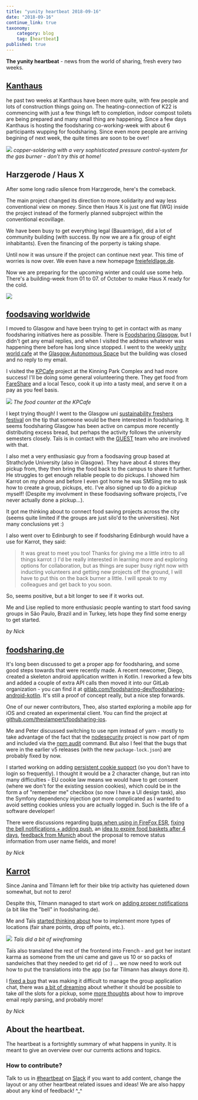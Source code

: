 ```yaml
---
title: "yunity heartbeat 2018-09-16"
date: "2018-09-16"
continue_link: true
taxonomy:
    category: blog
    tag: [heartbeat]
published: true
---
```


**The yunity heartbeat** - news from the world of sharing, fresh every two weeks.

## [Kanthaus](https://kanthaus.online)

he past two weeks at Kanthaus have been more quite, with few people and lots of construction things going on. The heating-connection of K22 is commencing with just a few things left to completion, indoor compost toilets are being prepared and many small thing are happening. Since a few days Kanthaus is hosting the foodsharing co-working-week with about 6 participants wupping for foodsharing. Since even more people are arriving begining of next week, the quite times are soon to be over!

![](mat_chan_soldering.jpg)
_copper-soldering with a very sophisticated pressure control-system for the gas burner - don’t try this at home!_

## Harzgerode / Haus X

After some long radio silence from Harzgerode, here's the comeback.

The main project changed its direction to more solidarity and way less conventional view on money. Since then Haus X is just one flat (WG) inside the project instead of the formerly planned subproject within the conventional ecovillage.

We have been busy to get everything legal (Bauanträge), did a lot of community building (with success. By now we are a fix group of eight inhabitants). Even the financing of the porperty is taking shape. 

Until now it was unsure if the project can continue next year. This time of worries is now over.
We even have a new homepage [freiefeldlage.de](http://freiefeldlage.de).

Now we are preparing for the upcoming winter and could use some help. There's a building-week from 01 to 07. of October to make Haus X ready for the cold.

![](Luftbild-Home-FF-1.2.jpg)

## [foodsaving worldwide](https://foodsaving.world)

I moved to Glasgow and have been trying to get in contact with as many foodsharing initiatives here as possible. There is [Foodsharing Glasgow](https://foodsharing.scot), but I didn't get any email replies, and when I visited the address whatever was happening there before has long since stopped. I went to the weekly [unity world cafe](https://unityinthecommunityglasgow.wordpress.com/unity-world-cafe-food-bank/) at the [Glasgow Autonomous Space](http://glasgowautonomous.weebly.com/) but the building was closed and no reply to my email.

I visited the [KPCafe](http://www.kinningparkcomplex.org/kpcafe/) project at the Kinning Park Complex and had more success! I'll be doing some general volunteering there. They get food from [FareShare](https://fareshare.org.uk/) and a local Tesco, cook it up into a tasty meal, and serve it on a pay as you feel basis.

![](image1-min-768x576.jpeg)
_The food counter at the KPCafe_

I kept trying though! I went to the Glasgow uni [sustainability freshers festival](https://www.facebook.com/events/200331514160123/) on the tip that someone would be there interested in foodsharing. It seems foodsharing Glasgow has been active on campus more recently distributing excess bread, but perhaps the activity follows the university semesters closely. Taïs is in contact with the [GUEST](https://www.gla.ac.uk/myglasgow/sustainability/guest/) team who are involved with that.

I also met a very enthusiasic guy from a foodsaving group based at Strathclyde University (also in Glasgow). They have about 4 stores they pickup from, they then bring the food back to the campus to share it further. He struggles to get enough reliable people to do pickups. I showed him Karrot on my phone and before I even got home he was SMSing me to ask how to create a group, pickups, etc. I've also signed up to do a pickup myself! (Despite my involvment in these foodsaving software projects, I've never actually done a pickup...).

It got me thinking about to connect food saving projects across the city (seems quite limited if the groups are just silo'd to the universities). Not many conclusions yet :)

I also went over to Edinburgh to see if foodsharing Edinburgh would have a use for Karrot, they said:

> It was great to meet you too! Thanks for giving me a little intro to all things karrot :) I'd be really interested in learning more and exploring options for collaboration, but as things are super busy right now with inducting volunteers and getting new projects off the ground, I will have to put this on the back burner a little. I will speak to my colleagues and get back to you soon.

So, seems positive, but a bit longer to see if it works out.

Me and Lise replied to more enthusiasic people wanting to start food saving groups in São Paulo, Brazil and in Turkey, lets hope they find some energy to get started.

_by Nick_

## [foodsharing.de](https://foodsharing.de)

It's long been discussed to get a proper app for foodsharing, and some good steps towards that were recently made. A recent newcomer, Diego, created a skeleton android application written in Kotlin. I reworked a few bits and added a couple of extra API calls then moved it into our GitLab organization - you can find it at [gitlab.com/foodsharing-dev/foodsharing-android-kotlin](https://gitlab.com/foodsharing-dev/foodsharing-android-kotlin). It's still a proof of concept really, but a nice step forwards.

One of our newer contributors, Theo, also started exploring a mobile app for iOS and created an experimental client. You can find the project at [github.com/theolampert/foodsharing-ios](https://github.com/theolampert/foodsharing-ios).

Me and Peter discussed switching to use npm instead of yarn - mostly to take advantage of the fact that the [nodesecurity](https://nodesecurity.io/) project is now part of npm and included via the [npm audit](https://docs.npmjs.com/cli/audit) command. But also I feel that the bugs that were in the earlier v5 releases (with the new `package-lock.json`) are probably fixed by now.

I started working on adding [persistent cookie support](https://gitlab.com/foodsharing-dev/foodsharing/merge_requests/543) (so you don't have to login so frequently). I thought it would be a 2 character change, but ran into many difficulties - EU cookie law means we would have to get consent (where we don't for the existing session cookies), which could be in the form a of "remember me" checkbox (so now I have a UI design task), also the Symfony dependency injection got more complicated as I wanted to avoid setting cookies unless you are actually logged in. Such is the life of a software developer!

There were discussions regarding [bugs when using in FireFox ESR](https://gitlab.com/foodsharing-dev/foodsharing/issues/306), [fixing the bell notifications + adding push](https://gitlab.com/foodsharing-dev/foodsharing/issues/336), an [idea to expire food baskets after 4 days](https://gitlab.com/foodsharing-dev/foodsharing/issues/340), [feedback from Munich](https://gitlab.com/foodsharing-dev/foodsharing/issues/204) about the proposal to remove status information from user name fields, and more!

_by Nick_

## [Karrot](https://karrot.world)

Since Janina and Tilmann left for their bike trip activity has quietened down somewhat, but not to zero!

Despite this, Tilmann managed to start work on [adding proper notifications](https://github.com/yunity/karrot-frontend/pull/1099) (a bit like the "bell" in foodsharing.de).

Me and Taïs [started thinking about](https://github.com/yunity/karrot-frontend/issues/354#issuecomment-421329381) how to implement more types of locations (fair share points, drop off points, etc.).

![](45586325-e646ea80-b8ec-11e8-9055-b221dc5d81a3.png)
_Taïs did a bit of wireframing_

Taïs also translated the rest of the frontend into French - and got her instant karma as someone from the uni came and gave us 10 or so packs of sandwiches that they needed to get rid of :) ... we now need to work out how to put the translations into the app (so far Tilmann has always done it).

I [fixed a bug](https://github.com/yunity/karrot-frontend/issues/1097) that was making it difficult to manage the group application chat, there was [a bit of dreaming](https://community.foodsaving.world/t/occupy-both-spots-feature-suggestion/111) about whether it should be possible to take _all_ the slots for a pickup, some [more thoughts](https://github.com/yunity/karrot-frontend/issues/1096) about how to improve email reply parsing, and probably more!

_by Nick_

## About the heartbeat.
The heartbeat is a fortnightly summary of what happens in yunity. It is meant to give an overview over our currents actions and topics.

### How to contribute?
Talk to us in [#heartbeat](https://yunity.slack.com/messages/heartbeat/) on [Slack](https://slackin.yunity.org) if you want to add content, change the layout or any other heartbeat related issues and ideas! We are also happy about any kind of feedback! ^\_^
